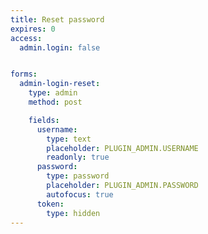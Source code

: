 ```yaml
---
title: Reset password
expires: 0
access:
  admin.login: false


forms:
  admin-login-reset:
    type: admin
    method: post

    fields:
      username:
        type: text
        placeholder: PLUGIN_ADMIN.USERNAME
        readonly: true
      password:
        type: password
        placeholder: PLUGIN_ADMIN.PASSWORD
        autofocus: true
      token:
        type: hidden
---
```

